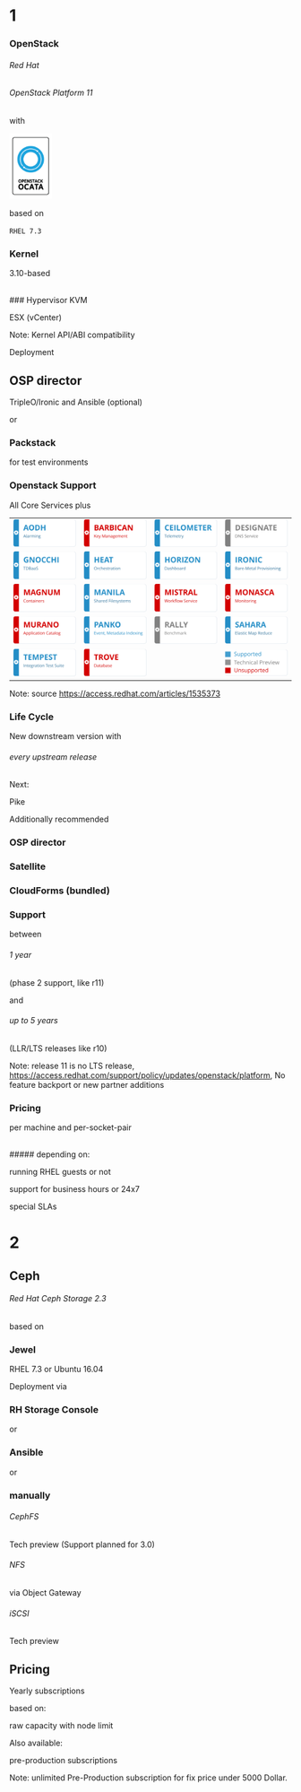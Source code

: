 <!-- .slide: data-background-image="images/redhat-logo.svg" data-background-size="90% auto" -->


<!-- Slide -->
# 1
### OpenStack 


<!-- Slide -->
###### Red Hat 
###### OpenStack Platform 11
with

<img src="images/openstack/openstack-ocata-release-logo-480.png" style="width:15%;">

based on

`RHEL 7.3`


<!-- Slide -->
### Kernel
3.10-based

<br>
### Hypervisor <!-- .element class="fragment" data-fragment-index="1"-->
KVM<!-- .element class="fragment" data-fragment-index="1"-->

ESX (vCenter)<!-- .element class="fragment" data-fragment-index="1"-->

Note: Kernel API/ABI compatibility


<!-- Slide -->
Deployment

## OSP director
TripleO/Ironic and Ansible (optional)

or

### Packstack
for test environments


<!-- Slide -->
### Openstack Support

All Core Services plus

<table>
<tr>
    <td><img src="images/openstack/aodh.svg"></td>
    <td><img src="images/openstack/barbican-notsupported.svg"></td>
    <td><img src="images/openstack/ceilometer.svg"></td>
    <td><img src="images/openstack/designate-techpreview.svg"></td>
</tr>
<tr>
    <td><img src="images/openstack/gnocchi.svg"></td>
    <td><img src="images/openstack/heat.svg"></td>
    <td><img src="images/openstack/horizon.svg"></td>
    <td><img src="images/openstack/ironic.svg"></td>
</tr>
<tr>
    <td><img src="images/openstack/magnum-notsupported.svg"></td>
    <td><img src="images/openstack/manila.svg"></td>
    <td><img src="images/openstack/mistral-notsupported.svg"></td>
    <td><img src="images/openstack/monasca-notsupported.svg"></td>
</tr>
<tr>
    <td><img src="images/openstack/murano-notsupported.svg"></td>
    <td><img src="images/openstack/panko.svg"></td>
    <td><img src="images/openstack/rally-techpreview.svg"></td>
    <td><img src="images/openstack/sahara.svg"></td>
</tr>
<tr>
    <td><img src="images/openstack/tempest.svg"></td>
    <td><img src="images/openstack/trove-notsupported.svg"></td>
    <td></td>
    <td><img src="images/openstack/legend.svg"></td>
</tr>
</table>

Note: source https://access.redhat.com/articles/1535373


<!-- Slide -->
### Life Cycle 
New downstream version with

###### every upstream release

Next:

Pike


<!-- Slide -->
Additionally recommended

### OSP director
### Satellite
### CloudForms (bundled)


<!-- Slide -->
### Support
between
###### 1 year 
(phase 2 support, like r11) 

and 

###### up to 5 years
(LLR/LTS releases like r10)

Note: release 11 is no LTS release, https://access.redhat.com/support/policy/updates/openstack/platform, No feature backport or new partner additions


<!-- Slide -->
### Pricing

per machine and per-socket-pair

<br>
##### depending on:

running RHEL guests or not

support for business hours or 24x7

special SLAs


<!-- Slide -->
# 2
## Ceph


<!-- Slide -->
###### Red Hat Ceph Storage 2.3

based on

### Jewel
RHEL 7.3 or Ubuntu 16.04


<!-- Slide -->
Deployment via
### RH Storage Console
or
### Ansible
or
### manually


<!-- Slide -->
###### CephFS
Tech preview (Support planned for 3.0)
###### NFS
via Object Gateway
###### iSCSI
Tech preview


<!-- Slide -->
## Pricing

Yearly subscriptions

based on:

raw capacity with node limit

Also available: <!-- .element class="fragment" data-fragment-index="1"-->

pre-production subscriptions <!-- .element class="fragment" data-fragment-index="1"-->

Note: unlimited Pre-Production subscription for fix price under 5000 Dollar.

